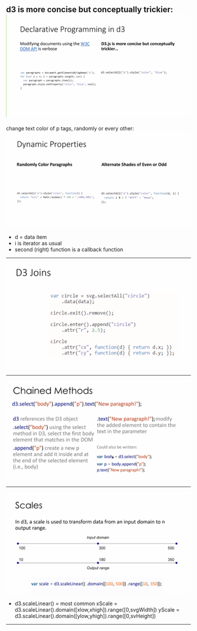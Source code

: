 d3 is more concise but conceptually trickier:
![](concise.png)
-----------------
change text color of p tags, randomly or every other:
![](dynamicprops.png)
- d = data item
- i is iterator as usual
- second (right) function is a callback function
-----------------

![](joind.png)

---
![](chaining.png)

---
![](scales.png)
- d3.scaleLinear() = most common 
xScale = d3.scaleLinear().domain([xlow,xhigh]).range([0,svgWidth])
yScale = d3.scaleLinear().domain([ylow,yhigh]).range([0,svHeight])


---
